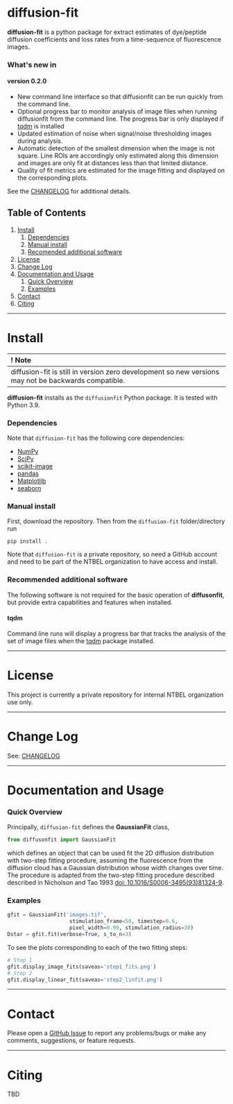 # diffusion-fit



**diffusion-fit** is a python package for extract estimates of dye/peptide diffusion coefficients and loss rates from a time-sequence of fluorescence images.

### What's new in

#### version 0.2.0
 * New command line interface so that diffusionfit can be run quickly from the command line.
 * Optional progress bar to monitor analysis of image files when running diffusionfit from the command line. The progress bar is only displayed if [tqdm](https://github.com/tqdm/tqdm) is installed  
 * Updated estimation of noise when signal/noise thresholding images during analysis.
 * Automatic detection of the smallest dimension when the image is not square. Line ROIs are accordingly only estimated along this dimension and images are only fit at distances less than that limited distance.
 * Quality of fit metrics are estimated for the image fitting and displayed on the corresponding plots.

See the [CHANGELOG](CHANGELOG.md) for additional details.  

## Table of Contents

 1. [Install](#install)
     1. [Dependencies](#dependencies)
     2. [Manual install](#manual-install)
     3. [Recomended additional software](#recomended-additional-software)
 2. [License](#license)
 3. [Change Log](#change-log)
 4. [Documentation and Usage](#documentation-and-usage)
     1. [Quick Overview](#quick-overview)
     2. [Examples](#examples)
 5. [Contact](#contact)
 6. [Citing](#citing)  

------

# Install

| **! Note** |
| :--- |
|  diffusion-fit is still in version zero development so new versions may not be backwards compatible. |

**diffusion-fit** installs as the `diffusionfit` Python package. It is tested with Python 3.9.

### Dependencies
Note that `diffusion-fit` has the following core dependencies:
   * [NumPy](http://www.numpy.org/)
   * [SciPy](https://www.scipy.org/)
   * [scikit-image](https://scikit-image.org/)
   * [pandas](https://pandas.pydata.org/)
   * [Matplotlib](https://matplotlib.org/)
   * [seaborn](https://seaborn.pydata.org/)

### Manual install
First, download the repository. Then from the `diffusion-fit` folder/directory run
```
pip install .
```

Note that `diffusion-fit` is a private repository, so need a GitHub account and
need to be part of the NTBEL organization to have access and install.

### Recommended additional software

The following software is not required for the basic operation of **diffusonfit**, but provide extra capabilities and features when installed.

#### tqdm
Command line runs will display a progress bar that tracks the analysis of the set of image files when the [tqdm](https://github.com/tqdm/tqdm) package installed.  

------

# License

This project is currently a private repository for internal NTBEL
organization use only.

------

# Change Log

See: [CHANGELOG](CHANGELOG.md)

------

# Documentation and Usage

### Quick Overview
Principally, `diffusion-fit` defines the **GaussianFit** class,
```python
from diffusonfit import GaussianFit
```
which defines an object that can be used fit the 2D diffusion distribution with
two-step fitting procedure, assuming the fluorescence from the diffusion cloud
has a Gaussian distribution whose width changes over time. The procedure is
adapted from the two-step fitting procedure described described in Nicholson and Tao 1993 [doi: 10.1016/S0006-3495(93)81324-9](https://doi.org/10.1016/S0006-3495(93)81324-9).

### Examples
```python
gfit = GaussianFit('images.tif',
                    stimulation_frame=50, timestep=0.6,
                    pixel_width=0.99, stimulation_radius=30)
Dstar = gfit.fit(verbose=True, s_to_n=3)                    
```
To see the plots corresponding to each of the two fitting steps:
```python
# Step 1
gfit.display_image_fits(saveas='step1_fits.png')
# Step 2
gfit.display_linear_fit(saveas='step2_linfit.png')
```

------

# Contact

Please open a [GitHub Issue](https://github.com/NTBEL/diffusion-fit/issues) to
report any problems/bugs or make any comments, suggestions, or feature requests.

------

# Citing

TBD
